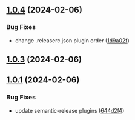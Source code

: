 ## [1.0.4](https://github.com/Jim876633/docusaurus-plugin-get-doc-create-date/compare/v1.0.3...v1.0.4) (2024-02-06)


### Bug Fixes

* change .releaserc.json plugin order ([1d9a02f](https://github.com/Jim876633/docusaurus-plugin-get-doc-create-date/commit/1d9a02f0924603dd9d18f6af9aa2d95de1dcfc8c))

## [1.0.3](https://github.com/Jim876633/docusaurus-plugin-get-doc-create-date/compare/v1.0.2...v1.0.3) (2024-02-06)

## [1.0.1](https://github.com/Jim876633/docusaurus-plugin-get-doc-create-date/compare/v1.0.0...v1.0.1) (2024-02-06)


### Bug Fixes

* update semantic-release plugins ([644d2f4](https://github.com/Jim876633/docusaurus-plugin-get-doc-create-date/commit/644d2f4a0099276204ed125e64b6631e62a57c0d))
